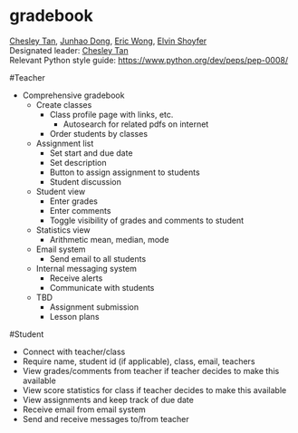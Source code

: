 gradebook
========

[Chesley Tan](https://github.com/ChesleyTan), [Junhao Dong](https://github.com/junhaodong), [Eric Wong](https://github.com/ericwongg), [Elvin Shoyfer](https://github.com/eshoyfer)  
Designated leader: [Chesley Tan](https://github.com/ChesleyTan)   
Relevant Python style guide: https://www.python.org/dev/peps/pep-0008/

#Teacher
* Comprehensive gradebook  
   * Create classes  
      * Class profile page with links, etc.  
         * Autosearch for related pdfs on internet  
      * Order students by classes  
   * Assignment list  
      * Set start and due date  
      * Set description  
      * Button to assign assignment to students  
      * Student discussion  
   * Student view  
      * Enter grades  
      * Enter comments  
      * Toggle visibility of grades and comments to student  
   * Statistics view  
      * Arithmetic mean, median, mode  
   * Email system  
      * Send email to all students  
   * Internal messaging system  
      * Receive alerts  
      * Communicate with students  
   * TBD  
      * Assignment submission  
      * Lesson plans  
  
#Student
* Connect with teacher/class  
* Require name, student id (if applicable), class, email, teachers  
* View grades/comments from teacher if teacher decides to make this available  
* View score statistics for class if teacher decides to make this available  
* View assignments and keep track of due date  
* Receive email from email system  
* Send and receive messages to/from teacher  

